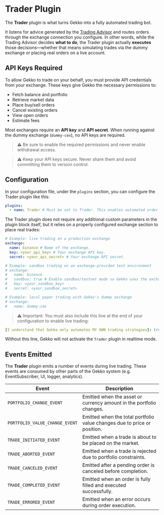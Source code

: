 # Trader Plugin

The **Trader** plugin is what turns Gekko into a fully automated trading bot.

It listens for advice generated by the [Trading Advisor](./trading-advisor.md) and routes orders through the exchange connection you configure. In other words, while the Trading Advisor decides **what to do**, the Trader plugin actually **executes** those decisions—whether that means simulating trades via the dummy exchange or placing real orders on a live account.

## API Keys Required

To allow Gekko to trade on your behalf, you must provide API credentials from your exchange. These keys give Gekko the necessary permissions to:

- Fetch balance and portfolio
- Retrieve market data
- Place buy/sell orders
- Cancel existing orders
- View open orders
- Estimate fees

Most exchanges require an **API key** and **API secret**. When running against the dummy exchange (`dummy-cex`), no API keys are required.

> ⚠️ Be sure to enable the required permissions and never enable withdrawal access.

> ⚠️ Keep your API keys secure. Never share them and avoid committing them to version control.

## Configuration

In your configuration file, under the `plugins` section, you can configure the Trader plugin like this:

```yaml
plugins:
  - name: Trader # Must be set to Trader. This enables automated order execution based on strategy advice.
```

The Trader plugin does not require any additional custom parameters in the plugin block itself, but it relies on a properly configured exchange section to place real trades:

```yaml
# Example: live trading on a production exchange
exchange:
  name: binance # Name of the exchange.
  key: <your_api_key> # Your exchange API key.
  secret: <your_api_secret> # Your exchange API secret.

# Example: sandbox trading on an exchange-provided test environment
# exchange:
#   name: binance
#   sandbox: true # Enable sandbox/testnet mode so Gekko uses the exchange's paper environment.
#   key: <your_sandbox_key>
#   secret: <your_sandbox_secret>

# Example: local paper trading with Gekko's dummy exchange
# exchange:
#   name: dummy-cex

```

> ⚠️ Important: You must also include this line at the end of your configuration to enable live trading:

```yaml
[I understand that Gekko only automates MY OWN trading strategies]: true
```
Without this line, Gekko will not activate the `Trader` plugin in realtime mode.

## Events Emitted

The **Trader** plugin emits a number of events during live trading. These events are consumed by other parts of the Gekko system (e.g. EventSubscriber, UI, logger, analytics).

| Event                          | Description                                                                 |
|--------------------------------|-----------------------------------------------------------------------------|
| `PORTFOLIO_CHANGE_EVENT`       | Emitted when the asset or currency amount in the portfolio changes.         |
| `PORTFOLIO_VALUE_CHANGE_EVENT` | Emitted when the total portfolio value changes due to price or position.    |
| `TRADE_INITIATED_EVENT`        | Emitted when a trade is about to be placed on the market.                   |
| `TRADE_ABORTED_EVENT`          | Emitted when a trade is rejected due to portfolio constraints.              |
| `TRADE_CANCELED_EVENT`         | Emitted after a pending order is canceled before completion.                |
| `TRADE_COMPLETED_EVENT`        | Emitted when an order is fully filled and executed successfully.            |
| `TRADE_ERRORED_EVENT`          | Emitted when an error occurs during order execution.                        |
